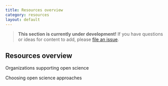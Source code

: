 ```yaml
---
title: Resources overview
category: resources
layout: default
---
```


> **This section is currently under development!**
> If you have questions or ideas for content to add,
> please [file an issue](https://github.com/chanzuckerberg/open-science/issues).

## Resources overview

Organizations supporting open science

Choosing open science approaches
